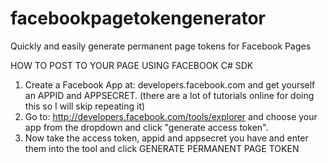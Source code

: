 # facebookpagetokengenerator
Quickly and easily generate permanent page tokens for Facebook Pages

HOW TO POST TO YOUR PAGE USING FACEBOOK C# SDK

1) Create a Facebook App at: developers.facebook.com and get yourself an APPID and APPSECRET. (there are a lot of tutorials online for doing this so I will skip repeating it)
2) Go to: http://developers.facebook.com/tools/explorer and choose your app from the dropdown and click "generate access token".
3) Now take the access token, appid and appsecret you have and enter them into the tool and click GENERATE PERMANENT PAGE TOKEN
